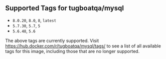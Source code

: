 ## Supported Tags for tugboatqa/mysql

* `8.0.20`, `8.0`, `8`, `latest`
* `5.7.30`, `5.7`, `5`
* `5.6.48`, `5.6`

The above tags are currently supported. Visit https://hub.docker.com/r/tugboatqa/mysql/tags/ to see a list of all available tags for this image, including those that are no longer supported.
